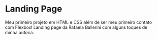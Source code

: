 # Landing Page

Meu primeiro projeto em HTML e CSS além de ser meu primeiro contato com Flexbox! Landing page da Rafaela Ballerini com alguns toques de minha autoria.
